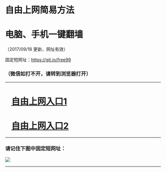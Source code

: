 ﻿# 自由上网简易方法

# 电脑、手机一键翻墙

（2017/09/18 更新，网址有效）

固定短网址：https://git.io/free99

### （微信如打不开，请转到浏览器打开）


***





# &nbsp;&nbsp; <a href="http://ft1982630741.fwq-tz1005.info/fwqtz01.html?t=091800115362 " target="_blank">自由上网入口1</a>
# &nbsp;&nbsp; <a href="http://ft1444627949.fwq-tz1006.info/fwqtz02.html?t=091800111728 " target="_blank">自由上网入口2</a>
***

### 请记住下图中固定短网址：

<img src="https://s3-us-west-2.amazonaws.com/fwq-1001/yjfq-20170905okok.png" /> 


***

